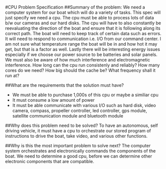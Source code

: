 #CPU Problem Specification
##Summary of the problem:
We need a computer system for our boat which will do a variety of tasks. This spec will just specify we need a cpu. The cpu must
be able to process lots of data b/w our cameras and our hard disks. The cpu will have to also constantly be reevaluating the direction of the boat
and ensure that it is following along its correct path. The boat will need to keep track of certain data such as errors. It will need to respond
to communication i.e. I/O from our command center. I am not sure what temperature range the boat will be in and how hot it may get, but that is
a factor as well. Lastly there will be interesting energy issues especially if we choose our power source to be batteries and solar panels. We must
also be aware of how much interference and electromagnetic interference. How long can the cpu run consistenly and reliably? How many cores do we need?
How big should the cache be? What frequency shall it run at?

##What are the requirements that the solution must have?
- We must be able to purchase 1,000s of this cpu or maybe a similiar cpu
- It must consume a low amount of power
- It must be able communicate with various I/O such as hard disk, video camera,
compass, propeller controller, led controller, gps module, satellite communication module
 and bluetooth module
 
##Why does this problem need to be solved?
To have an autonomous, self driving vehicle, it must have a cpu to orchestrate our stored
program of instructions to drive the boat, take video, and various other functions.

##Why is this the most important problem to solve next?
The computer system orchestrates and electronically commands the components of the boat.
We need to determine a good cpu, before we can determine other electronic components that
are compatible.

